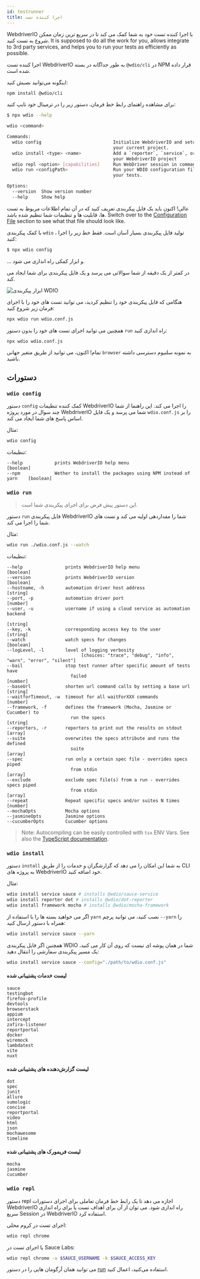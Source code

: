 ```yaml
---
id: testrunner
title: اجرا کننده تست
---
```


WebdriverIO با اجرا کننده تست خود به شما کمک می کند تا در سریع ترین زمان ممکن شروع به تست کنید. It is supposed to do all the work for you, allows integrate to 3rd party services, and helps you to run your tests as efficiently as possible.

اجرا کننده تست WebdriverIO به طور جداگانه در بسته `@wdio/cli` در NPM قرار داده شده است.

اینگونه می‌توانید نصبش کنید:

```sh npm2yarn
npm install @wdio/cli
```

برای مشاهده راهنمای رابط خط فرمان، دستور زیر را در ترمینال خود تایپ کنید:

```sh
$ npx wdio --help

wdio <command>

Commands:
  wdio config                           Initialize WebdriverIO and setup configuration in
                                        your current project.
  wdio install <type> <name>            Add a `reporter`, `service`, or `framework` to
                                        your WebdriverIO project
  wdio repl <option> [capabilities]     Run WebDriver session in command line
  wdio run <configPath>                 Run your WDIO configuration file to initialize
                                        your tests.

Options:
  --version  Show version number                                       [boolean]
  --help     Show help                                                 [boolean]
```

عالی! اکنون باید یک فایل پیکربندی تعریف کنید که در آن تمام اطلاعات مربوط به تست ها، قابلیت ها و تنظیمات شما تنظیم شده باشد. Switch over to the [Configuration File](/docs/configuration)  section to see what that file should look like.

با کمک پیکربندی `wdio` ، تولید فایل پیکربندی بسیار آسان است. فقط خط زیر را اجرا کنید:

```sh
$ npx wdio config
```

... و ابزار کمکی راه اندازی می شود.

در کمتر از یک دقیقه از شما سوالاتی می پرسد و یک فایل پیکربندی برای شما ایجاد می کند.

![ابزار پیکربندی WDIO](/img/config-utility.gif)

هنگامی که فایل پیکربندی خود را تنظیم کردید، می توانید تست های خود را با اجرای فرمان زیر شروع کنید:

```sh
npx wdio run wdio.conf.js
```

همچنین می توانید اجرای تست های خود را بدون دستور `run` راه اندازی کنید:

```sh
npx wdio wdio.conf.js
```

تمام! اکنون، می توانید از طریق متغیر جهانی `browser` به نمونه سلنیوم دسترسی داشته باشید.

## دستورات

### `wdio config`

دستور `config` کمک کننده تنظیمات WebdriverIO را اجرا می کند. این راهنما از شما چند سوال در مورد پروژه WebdriverIO شما می پرسد و یک فایل `wdio.conf.js` را بر اساس پاسخ های شما ایجاد می کند.

مثال:

```sh
wdio config
```

تنظیمات:

```
--help            prints WebdriverIO help menu                                [boolean]
--npm             Wether to install the packages using NPM instead of yarn    [boolean]
```

### `wdio run`

> این دستور پیش فرض برای اجرای پیکربندی شما است.

دستور `run` فایل پیکربندی WebdriverIO شما را مقداردهی اولیه می کند و تست های شما را اجرا می کند.

مثال:

```sh
wdio run ./wdio.conf.js --watch
```

تنظیمات:

```
--help                prints WebdriverIO help menu                   [boolean]
--version             prints WebdriverIO version                     [boolean]
--hostname, -h        automation driver host address                  [string]
--port, -p            automation driver port                          [number]
--user, -u            username if using a cloud service as automation backend
                                                                        [string]
--key, -k             corresponding access key to the user            [string]
--watch               watch specs for changes                        [boolean]
--logLevel, -l        level of logging verbosity
                            [choices: "trace", "debug", "info", "warn", "error", "silent"]
--bail                stop test runner after specific amount of tests have
                        failed                                          [number]
--baseUrl             shorten url command calls by setting a base url [string]
--waitforTimeout, -w  timeout for all waitForXXX commands             [number]
--framework, -f       defines the framework (Mocha, Jasmine or Cucumber) to
                        run the specs                                   [string]
--reporters, -r       reporters to print out the results on stdout      [array]
--suite               overwrites the specs attribute and runs the defined
                        suite                                            [array]
--spec                run only a certain spec file - overrides specs piped
                        from stdin                                       [array]
--exclude             exclude spec file(s) from a run - overrides specs piped
                        from stdin                                       [array]
--repeat              Repeat specific specs and/or suites N times        [number]
--mochaOpts           Mocha options
--jasmineOpts         Jasmine options
--cucumberOpts        Cucumber options
```

> Note: Autocompiling can be easily controlled with `tsx` ENV Vars. See also the [TypeScript documentation](/docs/typescript).

### `wdio install`
دستور `install` به شما این امکان را می دهد که گزارشگران و خدمات را از طریق CLI به پروژه های WebdriverIO خود اضافه کنید.

مثال:

```sh
wdio install service sauce # installs @wdio/sauce-service
wdio install reporter dot # installs @wdio/dot-reporter
wdio install framework mocha # installs @wdio/mocha-framework
```

اگر می خواهید بسته ها را با استفاده از `yarn` نصب کنید، می توانید پرچم `--yarn` را همراه با دستور ارسال کنید:

```sh
wdio install service sauce --yarn
```

همچنین اگر فایل پیکربندی WDIO شما در همان پوشه ای نیست که روی آن کار می کنید، یک مسیر پیکربندی سفارشی را انتقال دهید:

```sh
wdio install service sauce --config="./path/to/wdio.conf.js"
```

#### لیست خدمات پشتیبانی شده

```
sauce
testingbot
firefox-profile
devtools
browserstack
appium
intercept
zafira-listener
reportportal
docker
wiremock
lambdatest
vite
nuxt
```

#### لیست گزارش‌دهنده های پشتیبانی شده

```
dot
spec
junit
allure
sumologic
concise
reportportal
video
html
json
mochawesome
timeline
```

#### لیست فریمورک های پشتیبانی شده

```
mocha
jasmine
cucumber
```

### `wdio repl`

دستور repl اجازه می دهد تا یک رابط خط فرمان تعاملی برای اجرای دستورات WebdriverIO راه اندازی شود. می توان از آن برای اهداف تست یا برای راه اندازی سریع Session در WebdriverIO استفاده کرد.

اجرای تست در کروم محلی:

```sh
wdio repl chrome
```

یا اجرای تست در Sauce Labs:

```sh
wdio repl chrome -u $SAUCE_USERNAME -k $SAUCE_ACCESS_KEY
```

می توانید همان آرگومان هایی را در دستور [run](#wdio-run) استفاده می‌کنید، اعمال کنید.
